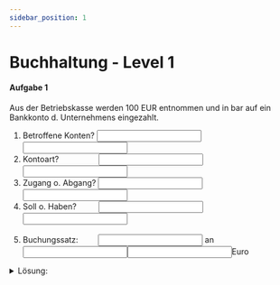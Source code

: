 ```yaml
---
sidebar_position: 1
---
```


# Buchhaltung - Level 1

#### Aufgabe 1

Aus der Betriebskasse werden 100 EUR entnommen und in bar auf ein Bankkonto d. Unternehmens eingezahlt.

1. Betroffene Konten? <input id="konto_1" name="konten"></input> <input id="konto_2" name="konten"></input><br/>
2. Kontoart? &nbsp;&nbsp;&nbsp;&nbsp;&nbsp;&nbsp;&nbsp;&nbsp;&nbsp;&nbsp;&nbsp;&nbsp;&nbsp;&nbsp;&nbsp;&nbsp;&nbsp;<input id="kontoart_1" name="kontoart"></input> <input id="kontoart_2" name="kontoart"></input><br/>
3. Zugang o. Abgang? <input id="bewegung_1" name="bewegung"></input> <input id="bewegung_2" name="bewegung"></input><br/>
4. Soll o. Haben?&nbsp;&nbsp;&nbsp;&nbsp;&nbsp;&nbsp;&nbsp;&nbsp;&nbsp;&nbsp;<input id="sollhaben_1" name="sollhaben"></input> <input id="sollhaben_2" name="sollhaben"></input><br/><br/>
5. Buchungssatz:&nbsp;&nbsp;&nbsp;&nbsp;&nbsp;&nbsp;&nbsp;&nbsp; <input id="konto_1" name="buchungssatz"></input> an <input id="konto_2" name="buchungssatz"></input><input id="konto_2" name="euro"></input>Euro<br/>

<details>
  <summary>Lösung:</summary>
  <div>
    <div>Bank an Kasse 100 EUR.</div>
  </div>
</details>
